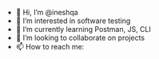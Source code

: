 - 👋 Hi, I’m @ineshqa
- 👀 I’m interested in software testing
- 🌱 I’m currently learning Postman, JS, CLI
- 💞️ I’m looking to collaborate on projects
-  📫 How to reach me:   

<!---
ineshqa/ineshqa is a ✨ special ✨ repository because its `README.md` (this file) appears on your GitHub profile.
You can click the Preview link to take a look at your changes.
--->
